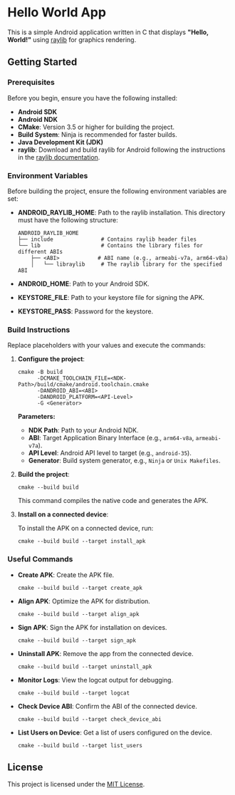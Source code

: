 # Hello World App

This is a simple Android application written in C that displays **"Hello, World!"** using [raylib](https://github.com/raysan5/raylib) for graphics rendering.

## Getting Started

### Prerequisites

Before you begin, ensure you have the following installed:

- **Android SDK**
- **Android NDK**
- **CMake**: Version 3.5 or higher for building the project.
- **Build System**: Ninja is recommended for faster builds.
- **Java Development Kit (JDK)**
- **raylib**: Download and build raylib for Android following the instructions in the [raylib documentation](https://github.com/raysan5/raylib/wiki/Working-for-Android).

### Environment Variables

Before building the project, ensure the following environment variables are set:

- **ANDROID_RAYLIB_HOME**: Path to the raylib installation. This directory must have the following structure:

  ```plaintext
  ANDROID_RAYLIB_HOME
  ├── include               # Contains raylib header files
  └── lib                   # Contains the library files for different ABIs
      ├── <ABI>            # ABI name (e.g., armeabi-v7a, arm64-v8a)
      │   └── libraylib     # The raylib library for the specified ABI
  ```
- **ANDROID_HOME**: Path to your Android SDK.
- **KEYSTORE_FILE**: Path to your keystore file for signing the APK.
- **KEYSTORE_PASS**: Password for the keystore.

### Build Instructions

Replace placeholders with your values and execute the commands:

1. **Configure the project**:

   ```
   cmake -B build
         -DCMAKE_TOOLCHAIN_FILE=<NDK-Path>/build/cmake/android.toolchain.cmake
         -DANDROID_ABI=<ABI>
         -DANDROID_PLATFORM=<API-Level>
         -G <Generator>
   ```

   **Parameters:**
   - **NDK Path**: Path to your Android NDK.
   - **ABI**: Target Application Binary Interface (e.g., `arm64-v8a`, `armeabi-v7a`).
   - **API Level**: Android API level to target (e.g., `android-35`).
   - **Generator**: Build system generator, e.g., `Ninja` or `Unix Makefiles`.

2. **Build the project**:

   ```
   cmake --build build
   ```

   This command compiles the native code and generates the APK.

3. **Install on a connected device**:

   To install the APK on a connected device, run:

   ```
   cmake --build build --target install_apk
   ```

### Useful Commands

- **Create APK**: Create the APK file.

   ```
   cmake --build build --target create_apk
   ```

- **Align APK**: Optimize the APK for distribution.

   ```
   cmake --build build --target align_apk
   ```

- **Sign APK**: Sign the APK for installation on devices.

   ```
   cmake --build build --target sign_apk
   ```

- **Uninstall APK**: Remove the app from the connected device.

   ```
   cmake --build build --target uninstall_apk
   ```

- **Monitor Logs**: View the logcat output for debugging.

   ```
   cmake --build build --target logcat
   ```

- **Check Device ABI**: Confirm the ABI of the connected device.

   ```
   cmake --build build --target check_device_abi
   ```

- **List Users on Device**: Get a list of users configured on the device.

   ```
   cmake --build build --target list_users
   ```

## License

This project is licensed under the [MIT License](LICENSE).